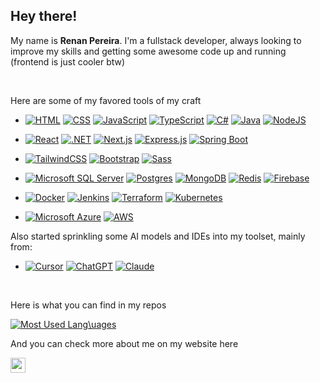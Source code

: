 ## Hey there!

My name is **Renan Pereira**. I'm a fullstack developer, always looking to improve my skills and getting some awesome code up and running (frontend is just cooler btw)

<br />

Here are some of my favored tools of my craft

- [![HTML](https://img.shields.io/badge/HTML-%23E34F26.svg?logo=html5&logoColor=white)](#) [![CSS](https://img.shields.io/badge/CSS-639?logo=css&logoColor=fff)](#)  [![JavaScript](https://img.shields.io/badge/JavaScript-F7DF1E?logo=javascript&logoColor=000)](#) [![TypeScript](https://img.shields.io/badge/TypeScript-3178C6?logo=typescript&logoColor=fff)](#) [![C#](https://custom-icon-badges.demolab.com/badge/C%23-%23239120.svg?logo=cshrp&logoColor=white)](#) [![Java](https://img.shields.io/badge/Java-%23ED8B00.svg?logo=openjdk&logoColor=white)](#) [![NodeJS](https://img.shields.io/badge/Node.js-6DA55F?logo=node.js&logoColor=white)](#)

- [![React](https://img.shields.io/badge/React-%2320232a.svg?logo=react&logoColor=%2361DAFB)](#) [![.NET](https://img.shields.io/badge/.NET-512BD4?logo=dotnet&logoColor=fff)](#) [![Next.js](https://img.shields.io/badge/Next.js-black?logo=next.js&logoColor=white)](#) [![Express.js](https://img.shields.io/badge/Express.js-%23404d59.svg?logo=express&logoColor=%2361DAFB)](#) [![Spring Boot](https://img.shields.io/badge/Spring%20Boot-6DB33F?logo=springboot&logoColor=fff)](#)

- [![TailwindCSS](https://img.shields.io/badge/Tailwind%20CSS-%2338B2AC.svg?logo=tailwind-css&logoColor=white)](#) [![Bootstrap](https://img.shields.io/badge/Bootstrap-7952B3?logo=bootstrap&logoColor=fff)](#) [![Sass](https://img.shields.io/badge/Sass-C69?logo=sass&logoColor=fff)](#) 

- [![Microsoft SQL Server](https://custom-icon-badges.demolab.com/badge/Microsoft%20SQL%20Server-CC2927?logo=mssqlserver-white&logoColor=white)](#) [![Postgres](https://img.shields.io/badge/Postgres-%23316192.svg?logo=postgresql&logoColor=white)](#) [![MongoDB](https://img.shields.io/badge/MongoDB-%234ea94b.svg?logo=mongodb&logoColor=white)](#) [![Redis](https://img.shields.io/badge/Redis-%23DD0031.svg?logo=redis&logoColor=white)](#) [![Firebase](https://img.shields.io/badge/Firebase-039BE5?logo=Firebase&logoColor=white)](#) 

- [![Docker](https://img.shields.io/badge/Docker-2496ED?logo=docker&logoColor=fff)](#) [![Jenkins](https://img.shields.io/badge/Jenkins-D24939?logo=jenkins&logoColor=white)](#) [![Terraform](https://img.shields.io/badge/Terraform-844FBA?logo=terraform&logoColor=fff)](#) [![Kubernetes](https://img.shields.io/badge/Kubernetes-326CE5?logo=kubernetes&logoColor=fff)](#)

- [![Microsoft Azure](https://custom-icon-badges.demolab.com/badge/Microsoft%20Azure-0089D6?logo=msazure&logoColor=white)](#) [![AWS](https://custom-icon-badges.demolab.com/badge/AWS-%23FF9900.svg?logo=aws&logoColor=white)](#)

Also started sprinkling some AI models and IDEs into my toolset, mainly from:
- [![Cursor](https://custom-icon-badges.demolab.com/badge/Cursor-000000?logo=cursor-ai-white)](#) [![ChatGPT](https://img.shields.io/badge/ChatGPT-74aa9c?logo=openai&logoColor=white)](#) [![Claude](https://img.shields.io/badge/Claude-D97757?logo=claude&logoColor=fff)](#) 

<br />

Here is what you can find in my repos

[![Most Used Lang\uages](https://github-readme-stats.vercel.app/api/top-langs/?username=pereira-renan&layout=compact&theme=dark&hide_border=true)](https://github.com/pereira-renan/github-readme-stats)
<br />

And you can check more about me on my website here

[<img height="24px" src="https://img.shields.io/website?down_color=red&down_message=down&label=pereirarenan.com&labelColor=black&logo=googlechrome&logoColor=white&up_color=bright-green&up_message=up&url=https%3A%2F%2Fpereirarenan.com" />][website]


[website]: https://pereirarenan.com
